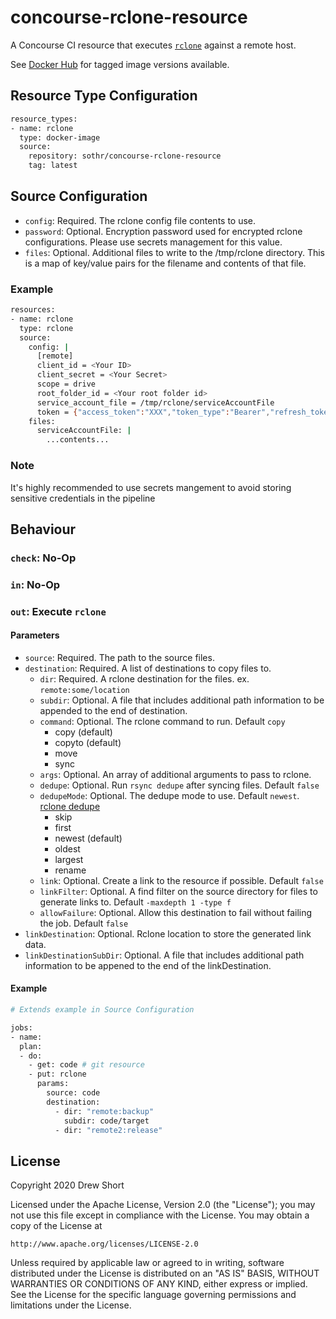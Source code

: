 # concourse-rclone-resource

A Concourse CI resource that executes [`rclone`](https://rclone.org/) 
against a remote host.

See [Docker Hub](https://cloud.docker.com/repository/docker/sothr/concourse-rclone-resource)
for tagged image versions available.

## Resource Type Configuration

```bash
resource_types:
- name: rclone
  type: docker-image
  source:
    repository: sothr/concourse-rclone-resource
    tag: latest
```

## Source Configuration

* `config`: Required. The rclone config file contents to use.
* `password`: Optional. Encryption password used for encrypted rclone configurations. Please use secrets management for this value.
* `files`: Optional. Additional files to write to the /tmp/rclone directory. This is a map of key/value pairs for the filename and contents of that file.

### Example

```bash
resources:
- name: rclone
  type: rclone
  source:
    config: |
      [remote]
      client_id = <Your ID>
      client_secret = <Your Secret>
      scope = drive
      root_folder_id = <Your root folder id>
      service_account_file = /tmp/rclone/serviceAccountFile
      token = {"access_token":"XXX","token_type":"Bearer","refresh_token":"XXX","expiry":"2014-03-16T13:57:58.955387075Z"}
    files:
      serviceAccountFile: |
        ...contents...
```

### Note

It's highly recommended to use secrets mangement to avoid storing sensitive credentials in the pipeline

## Behaviour

### `check`: No-Op

### `in`: No-Op

### `out`: Execute `rclone`

#### Parameters

* `source`: Required. The path to the source files.
* `destination`: Required. A list of destinations to copy files to.
  * `dir`: Required. A rclone destination for the files. ex. `remote:some/location`
  * `subdir`: Optional. A file that includes additional path information to be appended to the end of destination.
  * `command`: Optional. The rclone command to run. Default `copy`
    * copy (default)
    * copyto (default)
    * move
    * sync
  * `args`: Optional. An array of additional arguments to pass to rclone.
  * `dedupe`: Optional. Run `rsync dedupe` after syncing files. Default `false`
  * `dedupeMode`: Optional. The dedupe mode to use. Default `newest`. [rclone dedupe](https://rclone.org/commands/rclone_dedupe/)
    * skip
    * first
    * newest (default)
    * oldest
    * largest
    * rename
  * `link`: Optional. Create a link to the resource if possible. Default `false`
  * `linkFilter`: Optional. A find filter on the source directory for files to generate links to. Default `-maxdepth 1 -type f`
  * `allowFailure`: Optional. Allow this destination to fail without failing the job. Default `false`
* `linkDestination`: Optional. Rclone location to store the generated link data.
* `linkDestinationSubDir`: Optional. A file that includes additional path information to be appened to the end of the linkDestination.
    
#### Example

```bash
# Extends example in Source Configuration

jobs:
- name:
  plan:
  - do:
    - get: code # git resource
    - put: rclone
      params:
        source: code
        destination: 
          - dir: "remote:backup"
            subdir: code/target
          - dir: "remote2:release"
```

## License

Copyright 2020 Drew Short

Licensed under the Apache License, Version 2.0 (the "License");
you may not use this file except in compliance with the License.
You may obtain a copy of the License at

    http://www.apache.org/licenses/LICENSE-2.0

Unless required by applicable law or agreed to in writing, software
distributed under the License is distributed on an "AS IS" BASIS,
WITHOUT WARRANTIES OR CONDITIONS OF ANY KIND, either express or implied.
See the License for the specific language governing permissions and
limitations under the License.